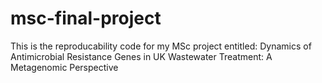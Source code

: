 # msc-final-project
This is the reproducability code for my MSc project entitled: Dynamics of Antimicrobial Resistance Genes in UK Wastewater Treatment: A Metagenomic Perspective
